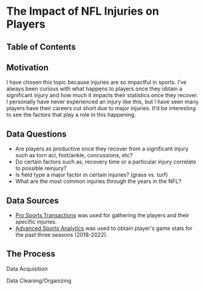 # The Impact of NFL Injuries on Players

## Table of Contents

## Motivation

I have chosen this topic because injuries are so impactful in sports. I’ve always been curious with what happens to players once they obtain a significant injury and how much it impacts their statistics once they recover. I personally have never experienced an injury like this, but I have seen many players have their careers cut short due to major injuries. It’d be interesting to see the factors that play a role in this happening.

## Data Questions

- Are players as productive once they recover from a significant injury such as torn acl, foot/ankle, concussions, etc? 
- Do certain factors such as, recovery time or a particular injury correlate to possible reinjury?
- Is field type a major factor in certain injuries? (grass vs. turf)
- What are the most common injuries through the years in the NFL?


## Data Sources

- [Pro Sports Transactions](https://www.prosportstransactions.com/football/Search/Search.php) was used for gathering the players and their specific injuries.
- [Advanced Sports Analytics](https://www.advancedsportsanalytics.com/nfl-raw-data) was used to obtain player's game stats for the past three seasons (2018-2022).

## The Process

Data Acquisition

Data Cleaning/Organizing
